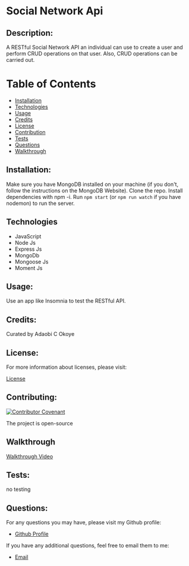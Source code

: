 # Social Network Api
  
  ## Description:
  A RESTful Social Network API an individual can use to create a user and perform CRUD operations on that user. Also, CRUD operations can be carried out.
  

  # Table of Contents

  - [Installation](#installation)
  - [Technologies](#technologies)
  - [Usage](#usage)
  - [Credits](#credits)
  - [License](#license)
  - [Contribution](#contributing)
  - [Tests](#tests)
  - [Questions](#questions)
  - [Walkthrough](#walkthrough)

  ## Installation:

   Make sure you have MongoDB installed on your machine (if you don't, follow the instructions on the MongoDB Website). Clone the repo. Install dependencies with npm -i. Run ```npm start``` (or ```npm run watch``` if you have nodemon) to run the server.



## Technologies
  - JavaScript
  - Node Js
  - Express Js
  - MongoDb
  - Mongoose Js
  - Moment Js
  
  ## Usage:
 Use an app like Insomnia to test the RESTful API.

  ## Credits:

  Curated by Adaobi C Okoye


  ## License:

  For more information about licenses, please visit:

  [License](https://opensource.org/licenses/MIT)


  ## Contributing:

  [![Contributor Covenant](https://img.shields.io/badge/Contributor%20Covenant-v2.0%20adopted-ff69b4.svg)](CODE_OF_CONDUCT.md)
  
  The project is open-source

  ## Walkthrough
  [Walkthrough Video]()
  
  ## Tests:

  no testing

  
  ## Questions:

  For any questions you may have, please visit my Github profile:
  - [Github Profile](https://github.com/adokoye)

  If you have any additional questions, feel free to email them to me:
  - [Email](adaobi.okoye@ttuhsc.edu)
